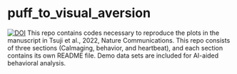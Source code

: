 # puff_to_visual_aversion
[![DOI](https://zenodo.org/badge/612051329.svg)](https://zenodo.org/badge/latestdoi/612051329)
This repo contains codes necessary to reproduce the plots in the manuscript in Tsuji et al., 2022, Nature Communications.
This repo consists of three sections (CaImaging, behavior, and heartbeat), and each section contains its own README file.
Demo data sets are included for AI-aided behavioral analysis.
